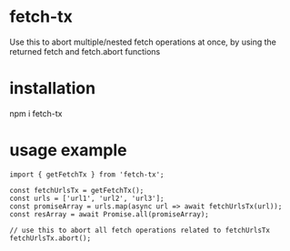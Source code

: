 # fetch-tx

Use this to abort multiple/nested fetch operations at once, by using the returned fetch and fetch.abort functions

# installation

npm i fetch-tx

# usage example

```
import { getFetchTx } from 'fetch-tx';

const fetchUrlsTx = getFetchTx();
const urls = ['url1', 'url2', 'url3'];
const promiseArray = urls.map(async url => await fetchUrlsTx(url));
const resArray = await Promise.all(promiseArray);

// use this to abort all fetch operations related to fetchUrlsTx
fetchUrlsTx.abort();
```
